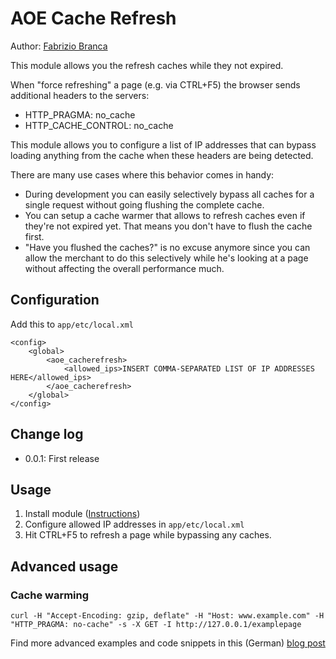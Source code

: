# AOE Cache Refresh

Author: [Fabrizio Branca](http://fbrnc.net)

This module allows you the refresh caches while they not expired.

When "force refreshing" a page (e.g. via CTRL+F5) the browser sends additional headers to the servers:
- HTTP_PRAGMA: no_cache
- HTTP_CACHE_CONTROL: no_cache

This module allows you to configure a list of IP addresses that can bypass loading anything from the cache when these headers are being detected.

There are many use cases where this behavior comes in handy: 
- During development you can easily selectively bypass all caches for a single request without going flushing the complete cache.
- You can setup a cache warmer that allows to refresh caches even if they're not expired yet. That means you don't have to flush the cache first.
- "Have you flushed the caches?" is no excuse anymore since you can allow the merchant to do this selectively while he's looking at a page without affecting the overall performance much.


## Configuration

Add this to `app/etc/local.xml`

```
<config>
    <global>
        <aoe_cacherefresh>
            <allowed_ips>INSERT COMMA-SEPARATED LIST OF IP ADDRESSES HERE</allowed_ips>
        </aoe_cacherefresh>
    </global>
</config>
```

## Change log

* 0.0.1: First release

## Usage

1. Install module ([Instructions](http://fbrnc.net/blog/2014/11/how-to-install-a-magento-module))
2. Configure allowed IP addresses in `app/etc/local.xml`
3. Hit CTRL+F5 to refresh a page while bypassing any caches.

## Advanced usage

### Cache warming

```
curl -H "Accept-Encoding: gzip, deflate" -H "Host: www.example.com" -H "HTTP_PRAGMA: no-cache" -s -X GET -I http://127.0.0.1/examplepage
```

Find more advanced examples and code snippets in this (German) [blog post](http://www.webguys.de/magento/adventskalender/turchen-08-magento-cache-warming-und-weitere-caching-tricks/)